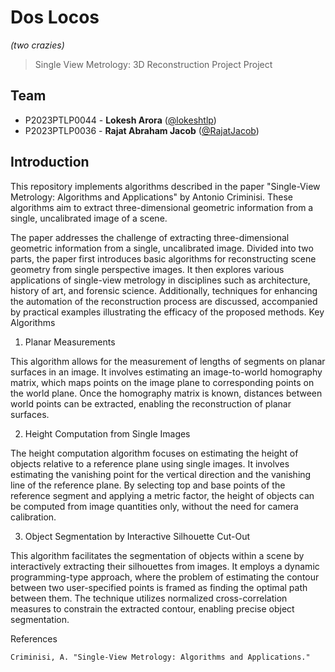 # Dos Locos
_(two crazies)_

> Single View Metrology: 3D Reconstruction Project 
> Project

## Team

- P2023PTLP0044 - **Lokesh Arora** ([@lokeshtlp](https://github.com/lokeshtlp))
- P2023PTLP0036 - **Rajat Abraham Jacob** ([@RajatJacob](https://github.com/RajatJacob))

## Introduction
This repository implements algorithms described in the paper "Single-View Metrology: Algorithms and Applications" by Antonio Criminisi. These algorithms aim to extract three-dimensional geometric information from a single, uncalibrated image of a scene.

The paper addresses the challenge of extracting three-dimensional geometric information from a single, uncalibrated image. Divided into two parts, the paper first introduces basic algorithms for reconstructing scene geometry from single perspective images. It then explores various applications of single-view metrology in disciplines such as architecture, history of art, and forensic science. Additionally, techniques for enhancing the automation of the reconstruction process are discussed, accompanied by practical examples illustrating the efficacy of the proposed methods.
Key Algorithms

1. Planar Measurements

This algorithm allows for the measurement of lengths of segments on planar surfaces in an image. It involves estimating an image-to-world homography matrix, which maps points on the image plane to corresponding points on the world plane. Once the homography matrix is known, distances between world points can be extracted, enabling the reconstruction of planar surfaces.

2. Height Computation from Single Images

The height computation algorithm focuses on estimating the height of objects relative to a reference plane using single images. It involves estimating the vanishing point for the vertical direction and the vanishing line of the reference plane. By selecting top and base points of the reference segment and applying a metric factor, the height of objects can be computed from image quantities only, without the need for camera calibration.

3. Object Segmentation by Interactive Silhouette Cut-Out

This algorithm facilitates the segmentation of objects within a scene by interactively extracting their silhouettes from images. It employs a dynamic programming-type approach, where the problem of estimating the contour between two user-specified points is framed as finding the optimal path between them. The technique utilizes normalized cross-correlation measures to constrain the extracted contour, enabling precise object segmentation.

References

    Criminisi, A. "Single-View Metrology: Algorithms and Applications."
